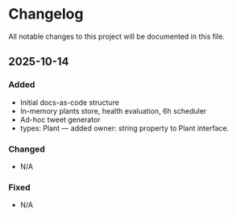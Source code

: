 # Changelog

All notable changes to this project will be documented in this file.


## 2025-10-14
### Added
- Initial docs-as-code structure
- In-memory plants store, health evaluation, 6h scheduler
- Ad-hoc tweet generator
- types: Plant — added owner: string property to Plant interface.

### Changed
- N/A

### Fixed
- N/A
